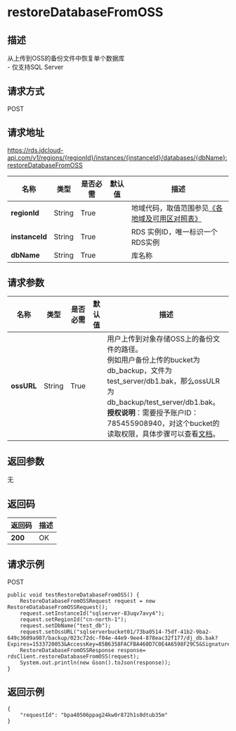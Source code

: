 # restoreDatabaseFromOSS


## 描述
从上传到OSS的备份文件中恢复单个数据库<br>- 仅支持SQL Server

## 请求方式
POST

## 请求地址
https://rds.jdcloud-api.com/v1/regions/{regionId}/instances/{instanceId}/databases/{dbName}:restoreDatabaseFromOSS

|名称|类型|是否必需|默认值|描述|
|---|---|---|---|---|
|**regionId**|String|True| |地域代码，取值范围参见[《各地域及可用区对照表》](../Enum-Definitions/Regions-AZ.md)|
|**instanceId**|String|True| |RDS 实例ID，唯一标识一个RDS实例|
|**dbName**|String|True| |库名称|

## 请求参数
|名称|类型|是否必需|默认值|描述|
|---|---|---|---|---|
|**ossURL**|String|True| |用户上传到对象存储OSS上的备份文件的路径。<br>例如用户备份上传的bucket为db_backup，文件为test_server/db1.bak，那么ossULR为db_backup/test_server/db1.bak。<br>**授权说明**：需要授予账户ID：785455908940，对这个bucket的读取权限，具体步骤可以查看[文档](https://docs.jdcloud.com/cn/object-storage-service/set-bucket-policy-2)。|


## 返回参数
无


## 返回码
|返回码|描述|
|---|---|
|**200**|OK|

## 请求示例
POST
```
public void testRestoreDatabaseFromOSS() {
    RestoreDatabaseFromOSSRequest request = new RestoreDatabaseFromOSSRequest();
    request.setInstanceId("sqlserver-83uqv7avy4");
    request.setRegionId("cn-north-1");
    request.setDbName("test_db");
    request.setOssURL("sqlserverbucket01/73ba0514-75df-41b2-9ba2-649c3609a987/backup/023c72dc-f04e-44e9-9ee4-878eac32f177/dj_db.bak?Expires=1533720053&AccessKey=85B6358FACFBA460D7C0E4A6598F29C5&Signature=UO64r6mWb5vpraR0XCifD7R3T9A=");
    RestoreDatabaseFromOSSResponse response= rdsClient.restoreDatabaseFromOSS(request);
    System.out.println(new Gson().toJson(response));
}

```

## 返回示例
```
{
    "requestId": "bpa40506ppag24kw0r872h1s0dtub35m"
}
```
